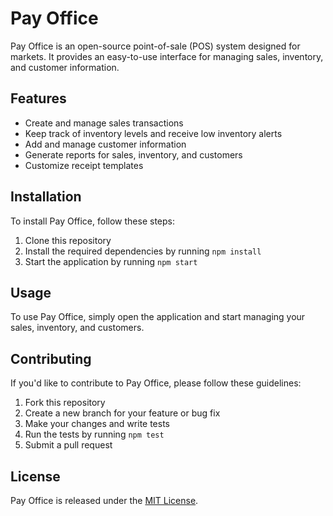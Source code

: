 # Pay Office

Pay Office is an open-source point-of-sale (POS) system designed for markets. It provides an easy-to-use interface for managing sales, inventory, and customer information.

## Features

- Create and manage sales transactions
- Keep track of inventory levels and receive low inventory alerts
- Add and manage customer information
- Generate reports for sales, inventory, and customers
- Customize receipt templates

## Installation

To install Pay Office, follow these steps:

1. Clone this repository
2. Install the required dependencies by running `npm install`
3. Start the application by running `npm start`

## Usage

To use Pay Office, simply open the application and start managing your sales, inventory, and customers.

## Contributing

If you'd like to contribute to Pay Office, please follow these guidelines:

1. Fork this repository
2. Create a new branch for your feature or bug fix
3. Make your changes and write tests
4. Run the tests by running `npm test`
5. Submit a pull request

## License

Pay Office is released under the [MIT License](https://opensource.org/licenses/MIT).
